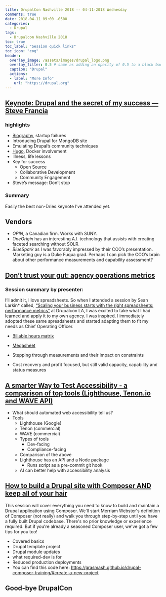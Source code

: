 ```yaml
---
title: DrupalCon Nashville 2018 -- 04-11-2018 Wednesday
comments: true
date: 2018-04-11 09:00 -0500
categories:
  - Drupal
tags:
  - Drupalcon Nashville 2018
toc: true
toc_label: "Session quick links"
toc_icon: "cog"
header:
  overlay_image: /assets/images/drupal_logo.png
  overlay_filter: 0.5 # same as adding an opacity of 0.5 to a black background
  caption: "Drupal"
  actions:
  - label: "More Info"
    url: "https://drupal.org"
---
```


## [Keynote: Drupal and the secret of my success &mdash; Steve Francia](https://events.drupal.org/nashville2018/keynote-drupal-and-secret-my-success)

### highlights

* [Biography](https://stevefrancia.com/), startup failures
* Introducing Drupal for MongoDB site
* Emulating Drupal’s community techniques 
* [Hugo](https://gohugo.io/), Docker involvement
* Illness, life lessons
* Key for success
  * Open Source
  * Collaborative Development
  * Community Engagement
* Steve’s message: Don’t stop

### Summary

Easily the best non-Dries keynote I’ve attended yet.

## Vendors

* *OPIN*, a Canadian firm. Works with SUNY.
* *OneOrigin* has an interesting A.I. technology that assists with creating faceted searching without SOLR.
* *BlueSpark* as I was favorably impressed by their COO’s presentation. Marketing guy is a Duke Fuqua grad. Perhaps I can pick the COO’s brain about other performance measurements and capability assessment?

## [Don’t trust your gut: agency operations metrics](https://events.drupal.org/nashville2018/sessions/dont-trust-your-gut)

### Session summary by presenter:
I’ll admit it, I love spreadsheets.  So when I attended a session by Sean Larkin* called, [“Scaling your business starts with the right spreadsheets: performance metrics”](https://events.drupal.org/losangeles2015/sessions/scaling-your-business-starts-right-spreadsheets-performance-metrics) at Drupalcon LA, I was excited to take what I had learned and apply it to my own agency.   I was inspired.   I immediately adopted these same spreadsheets and started adapting them to fit my needs as Chief Operating Officer.

* [Billable hours matrix](https://docs.google.com/spreadsheets/d/1FORnelNjLv-g8uLoHThcn-036l5-kOboC5e3Y4qUngg/edit#gid=1114492661)
* [Megasheet](https://docs.google.com/spreadsheets/d/1FORnelNjLv-g8uLoHThcn-036l5-kOboC5e3Y4qUngg/edit#gid=1114492661)

* Stepping through measurements and their impact on constraints
* Cost recovery and profit focused, but still valid capacity, capability and status measures

## [A smarter Way to Test Accessibility - a comparison of top tools (Lighthouse, Tenon.io and WAVE API)](https://events.drupal.org/nashville2018/sessions/smarter-way-test-accessibility-comparison-top-tools-lighthouse-tenonio-and)

* What should automated web accessibility tell us?
* Tools
  * Lighthouse (Google)
  * Tenon (commercial)
  * WAVE (commercial)
  * Types of tools
    * Dev-facing
    * Compliance-facing
  * Comparison of the above
  * Lighthouse has an API and a Node package 
      * Runs script as a pre-commit git hook
  * AI can better help with accessibility analysis

## [How to build a Drupal site with Composer AND keep all of your hair](https://events.drupal.org/nashville2018/sessions/how-build-drupal-site-composer-and-keep-all-your-hair)

This session will cover everything you need to know to build and maintain a Drupal application using Composer. We'll start Merriam Webster's definition of Composer (not really) and walk you through step-by-step until you have a fully built Drupal codebase. There's no prior knowledge or experience required. But if you're already a seasoned Composer user, we've got a few tips for you too!

* Covered basics
* Drupal template project
* Drupal module updates
* what required-dev is for
* Reduced production deployments
* You can find this code here: https://grasmash.github.io/drupal-composer-training/#create-a-new-project

## Good-bye DrupalCon

